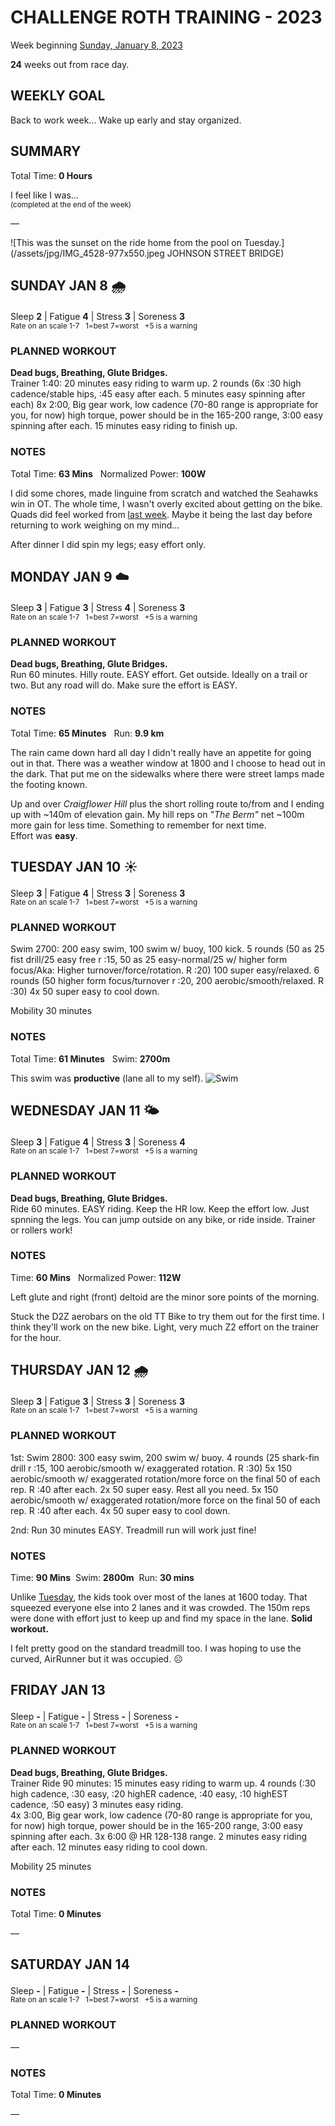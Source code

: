 # CHALLENGE ROTH TRAINING - 2023
Week beginning [Sunday, January 8, 2023](javascript:flick('sun');)

**24** weeks out from race day.

## WEEKLY GOAL
Back to work week... Wake up early and stay organized.

## SUMMARY
Total Time: **0 Hours**

I feel like I was...
<br /><sup>(completed at the end of the week)</sup>

&mdash;

![This was the sunset on the ride home from the pool on Tuesday.](/assets/jpg/IMG_4528-977x550.jpeg JOHNSON STREET BRIDGE)

## SUNDAY JAN 8 🌧
Sleep **2** | Fatigue **4** | Stress **3** | Soreness **3**
<sup><br />Rate on an scale 1-7 &nbsp; 1=best 7=worst &nbsp; +5 is a warning</sup>

### PLANNED WORKOUT
**Dead bugs, Breathing, Glute Bridges.**  
Trainer 1:40: 
20 minutes easy riding to warm up.
2 rounds (6x :30 high cadence/stable hips, :45 easy after each. 5 minutes easy spinning after each)
8x 2:00, Big gear work, low cadence (70-80 range is appropriate for you, for now) high torque, power should be in the 165-200 range, 3:00 easy spinning after each.
15 minutes easy riding to finish up.

### NOTES
Total Time: **63 Mins** &nbsp; Normalized Power: **100W**

I did some chores, made linguine from scratch and watched the Seahawks win in OT.  The whole time, I wasn't overly excited about getting on the bike.  Quads did feel worked from [last week](challenge2023-25weeksout).  Maybe it being the last day before returning to work weighing on my mind...

After dinner I did spin my legs; easy effort only.

<!---->
## MONDAY JAN 9 ☁️
Sleep **3** | Fatigue **3** | Stress **4** | Soreness **3**
<sup><br />Rate on an scale 1-7 &nbsp; 1=best 7=worst &nbsp; +5 is a warning</sup>

### PLANNED WORKOUT
**Dead bugs, Breathing, Glute Bridges.**  
Run 60 minutes. Hilly route. EASY effort. 
Get outside. Ideally on a trail or two. But any road will do. 
Make sure the effort is EASY.

### NOTES
Total Time: **65 Minutes** &nbsp; Run: **9.9 km**

The rain came down hard all day I didn't really have an appetite for going out in that.  There was a weather window at 1800 and I choose to head out in the dark.  That put me on the sidewalks where there were street lamps made the footing known.

Up and over _Craigflower Hill_ plus the short rolling route to/from and I ending up with ~140m of elevation gain.  My hill reps on _"The Berm"_ net ~100m more gain for less time.  Something to remember for next time.    
Effort was **easy**.

<!---->
## TUESDAY JAN 10 ☀️
Sleep **3** | Fatigue **4** | Stress **3** | Soreness **3**
<sup><br />Rate on an scale 1-7 &nbsp; 1=best 7=worst &nbsp; +5 is a warning</sup>

### PLANNED WORKOUT
Swim 2700: 
200 easy swim, 100 swim w/ buoy, 100 kick. 
5 rounds (50 as 25 fist drill/25 easy free r :15, 50 as 25 easy-normal/25 w/ higher form focus/Aka: Higher turnover/force/rotation. R :20)
100 super easy/relaxed. 
6 rounds (50 higher form focus/turnover r :20, 200 aerobic/smooth/relaxed. R :30)
4x 50 super easy to cool down. 

Mobility 30 minutes

### NOTES
Total Time: **61 Minutes** &nbsp; Swim: **2700m**

This swim was **productive** (lane all to my self).
![Swim](/assets/jpg/swim-20230110.jpeg)

<!---->
## WEDNESDAY JAN 11 🌤
Sleep **3** | Fatigue **4** | Stress **3** | Soreness **4**
<sup><br />Rate on an scale 1-7 &nbsp; 1=best 7=worst &nbsp; +5 is a warning</sup>

### PLANNED WORKOUT
**Dead bugs, Breathing, Glute Bridges.**  
Ride 60 minutes. EASY riding. Keep the HR low. Keep the effort low. Just spnning the legs. 
You can jump outside on any bike, or ride inside. Trainer or rollers work!

### NOTES
Time: **60 Mins** &nbsp; Normalized Power: **112W**

Left glute and right (front) deltoid are the minor sore points of the morning.

Stuck the D2Z aerobars on the old TT Bike to try them out for the first time.  I think they'll work on the new bike.  Light, very much Z2 effort on the trainer for the hour.

 
<!---->
## THURSDAY JAN 12 🌧
Sleep **3** | Fatigue **3** | Stress **3** | Soreness **3**
<sup><br />Rate on an scale 1-7 &nbsp; 1=best 7=worst &nbsp; +5 is a warning</sup>

### PLANNED WORKOUT
1st: Swim 2800: 
300 easy swim, 200 swim w/ buoy. 
4 rounds (25 shark-fin drill r :15, 100 aerobic/smooth w/ exaggerated rotation. R :30)
5x 150 aerobic/smooth w/ exaggerated rotation/more force on the final 50 of each rep. R :40 after each. 
2x 50 super easy. Rest all you need. 
5x 150 aerobic/smooth w/ exaggerated rotation/more force on the final 50 of each rep. R :40 after each.
4x 50 super easy to cool down.

2nd: Run 30 minutes EASY. Treadmill run will work just fine!

### NOTES
Time: **90 Mins** &nbsp;Swim: **2800m** &nbsp;Run: **30 mins**

Unlike [Tuesday](javascript:flick('tue');), the kids took over most of the lanes at 1600 today.  That squeezed everyone else into 2 lanes and it was crowded.  The 150m reps were done with effort just to keep up and find my space in the lane.  **Solid workout.**

I felt pretty good on the standard treadmill too.  I was hoping to use the curved, AirRunner but it was occupied.  ☹️
<!---->
## FRIDAY JAN 13
Sleep **-** | Fatigue **-** | Stress **-** | Soreness **-**
<sup><br />Rate on an scale 1-7 &nbsp; 1=best 7=worst &nbsp; +5 is a warning</sup>

### PLANNED WORKOUT
**Dead bugs, Breathing, Glute Bridges.**  
Trainer Ride 90 minutes: 
15 minutes easy riding to warm up.
4 rounds (:30 high cadence, :30 easy, :20 highER cadence, :40 easy, :10 highEST cadence, :50 easy) 
3 minutes easy riding.  
4x 3:00, Big gear work, low cadence (70-80 range is appropriate for you, for now) high torque, power should be in the 165-200 range, 3:00 easy spinning after each.
3x 6:00 @ HR 128-138 range. 2 minutes easy riding after each. 
12 minutes easy riding to cool down.

Mobility 25 minutes

### NOTES
Total Time: **0 Minutes**

&mdash;  

<!---->
## SATURDAY JAN 14
Sleep **-** | Fatigue **-** | Stress **-** | Soreness **-**
<sup><br />Rate on an scale 1-7 &nbsp; 1=best 7=worst &nbsp; +5 is a warning</sup>

### PLANNED WORKOUT
&mdash;  

### NOTES
Total Time: **0 Minutes**

&mdash;  

